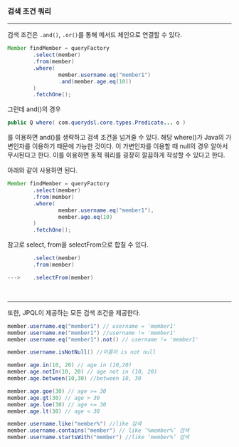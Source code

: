 ### 검색 조건 쿼리
---

검색 조건은 ```.and()```, ```.or()```를 통해 메서드 체인으로 연결할 수 있다.

```Java
Member findMember = queryFactory
        .select(member)
        .from(member)
        .where(
                member.username.eq("member1")
                .and(member.age.eq(10))
        )
        .fetchOne();
```

그런데 and()의 경우 
```Java
public Q where( com.querydsl.core.types.Predicate... o )
```
를 이용하면 and()를 생략하고 검색 조건을 넘겨줄 수 있다. 해당 where()가 Java의 가변인자를 이용하기 때문에 가능한 것이다. 이 가변인자를 이용할 때 null의 경우 알아서 무시된다고 한다. 이를 이용하면 동적 쿼리를 굉장히 깔끔하게 작성할 수 있다고 한다.

아래와 같이 사용하면 된다.

```Java
Member findMember = queryFactory
        .select(member)
        .from(member)
        .where(
                member.username.eq("member1"),
                member.age.eq(10)
        )
        .fetchOne();
```

참고로 select, from을 selectFrom으로 합칠 수 있다.

```Java
        .select(member)
        .from(member)

--->    .selectFrom(member)
```

<br>

---


또한, JPQL이 제공하는 모든 검색 조건을 제공한다.

```Java
member.username.eq("member1") // username = 'member1'
member.username.ne("member1") //username != 'member1'
member.username.eq("member1").not() // username != 'member1'

member.username.isNotNull() //이름이 is not null

member.age.in(10, 20) // age in (10,20)
member.age.notIn(10, 20) // age not in (10, 20)
member.age.between(10,30) //between 10, 30

member.age.goe(30) // age >= 30
member.age.gt(30) // age > 30
member.age.loe(30) // age <= 30
member.age.lt(30) // age < 30

member.username.like("member%") //like 검색
member.username.contains("member") // like ‘%member%’ 검색
member.username.startsWith("member") //like ‘member%’ 검색
```